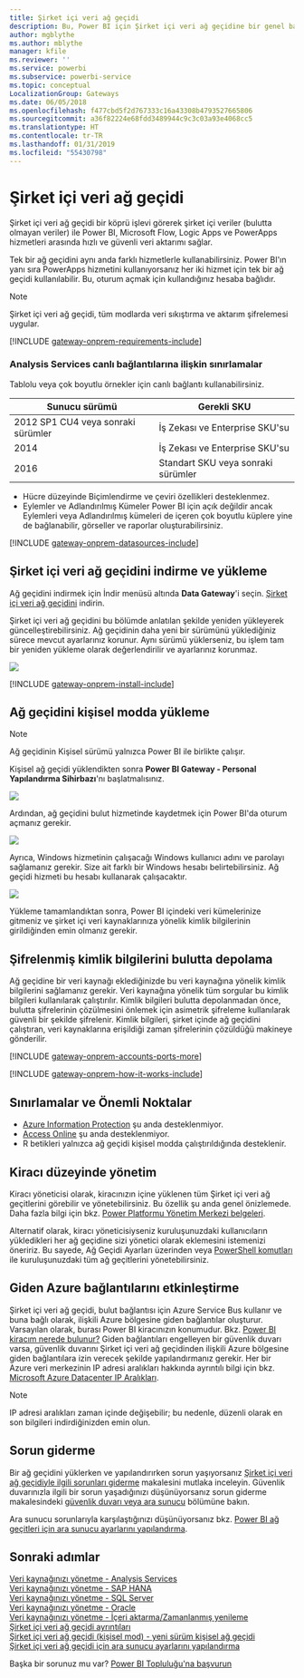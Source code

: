 ```yaml
---
title: Şirket içi veri ağ geçidi
description: Bu, Power BI için Şirket içi veri ağ geçidine bir genel bakıştır. DirectQuery veri kaynaklarıyla çalışmak için bu ağ geçidini kullanabilirsiniz. Bulut veri kümelerini şirket içi verilerle yenilemek için de bu ağ geçidini kullanabilirsiniz.
author: mgblythe
ms.author: mblythe
manager: kfile
ms.reviewer: ''
ms.service: powerbi
ms.subservice: powerbi-service
ms.topic: conceptual
LocalizationGroup: Gateways
ms.date: 06/05/2018
ms.openlocfilehash: f477cbd5f2d767333c16a43308b4793527665806
ms.sourcegitcommit: a36f82224e68fdd3489944c9c3c03a93e4068cc5
ms.translationtype: HT
ms.contentlocale: tr-TR
ms.lasthandoff: 01/31/2019
ms.locfileid: "55430798"
---
```

# <a name="on-premises-data-gateway"></a>Şirket içi veri ağ geçidi

Şirket içi veri ağ geçidi bir köprü işlevi görerek şirket içi veriler (bulutta olmayan veriler) ile Power BI, Microsoft Flow, Logic Apps ve PowerApps hizmetleri arasında hızlı ve güvenli veri aktarımı sağlar.

Tek bir ağ geçidini aynı anda farklı hizmetlerle kullanabilirsiniz. Power BI'ın yanı sıra PowerApps hizmetini kullanıyorsanız her iki hizmet için tek bir ağ geçidi kullanılabilir. Bu, oturum açmak için kullandığınız hesaba bağlıdır.

> [!NOTE]
> Şirket içi veri ağ geçidi, tüm modlarda veri sıkıştırma ve aktarım şifrelemesi uygular.

<!-- Shared Requirements Include -->
[!INCLUDE [gateway-onprem-requirements-include](./includes/gateway-onprem-requirements-include.md)]

### <a name="limitations-of-analysis-services-live-connections"></a>Analysis Services canlı bağlantılarına ilişkin sınırlamalar

Tablolu veya çok boyutlu örnekler için canlı bağlantı kullanabilirsiniz.

| **Sunucu sürümü** | **Gerekli SKU** |
| --- | --- |
| 2012 SP1 CU4 veya sonraki sürümler |İş Zekası ve Enterprise SKU'su |
| 2014 |İş Zekası ve Enterprise SKU'su |
| 2016 |Standart SKU veya sonraki sürümler |

* Hücre düzeyinde Biçimlendirme ve çeviri özellikleri desteklenmez.
* Eylemler ve Adlandırılmış Kümeler Power BI için açık değildir ancak Eylemleri veya Adlandırılmış kümeleri de içeren çok boyutlu küplere yine de bağlanabilir, görseller ve raporlar oluşturabilirsiniz.

<!-- Shared Install steps Include -->
[!INCLUDE [gateway-onprem-datasources-include](./includes/gateway-onprem-datasources-include.md)]

## <a name="download-and-install-the-on-premises-data-gateway"></a>Şirket içi veri ağ geçidini indirme ve yükleme

Ağ geçidini indirmek için İndir menüsü altında **Data Gateway**'i seçin. [Şirket içi veri ağ geçidini](http://go.microsoft.com/fwlink/?LinkID=820925) indirin.

Şirket içi veri ağ geçidini bu bölümde anlatılan şekilde yeniden yükleyerek güncelleştirebilirsiniz. Ağ geçidinin daha yeni bir sürümünü yüklediğiniz sürece mevcut ayarlarınız korunur. Aynı sürümü yüklerseniz, bu işlem tam bir yeniden yükleme olarak değerlendirilir ve ayarlarınız korunmaz.

![](media/service-gateway-onprem/powerbi-download-data-gateway.png)

<!-- Shared Install steps Include -->
[!INCLUDE [gateway-onprem-install-include](./includes/gateway-onprem-install-include.md)]

## <a name="install-the-gateway-in-personal-mode"></a>Ağ geçidini kişisel modda yükleme

> [!NOTE]
> Ağ geçidinin Kişisel sürümü yalnızca Power BI ile birlikte çalışır.

Kişisel ağ geçidi yüklendikten sonra **Power BI Gateway - Personal Yapılandırma Sihirbazı**'nı başlatmalısınız.

![](media/service-gateway-onprem/personal-gateway-launch-configuration.png)

Ardından, ağ geçidini bulut hizmetinde kaydetmek için Power BI'da oturum açmanız gerekir.

![](media/service-gateway-onprem/personal-gateway-signin.png)

Ayrıca, Windows hizmetinin çalışacağı Windows kullanıcı adını ve parolayı sağlamanız gerekir. Size ait farklı bir Windows hesabı belirtebilirsiniz. Ağ geçidi hizmeti bu hesabı kullanarak çalışacaktır.

![](media/service-gateway-onprem/personal-gateway-windows-service.png)

Yükleme tamamlandıktan sonra, Power BI içindeki veri kümelerinize gitmeniz ve şirket içi veri kaynaklarınıza yönelik kimlik bilgilerinin girildiğinden emin olmanız gerekir.

<a name="credentials"></a>

## <a name="storing-encrypted-credentials-in-the-cloud"></a>Şifrelenmiş kimlik bilgilerini bulutta depolama

Ağ geçidine bir veri kaynağı eklediğinizde bu veri kaynağına yönelik kimlik bilgilerini sağlamanız gerekir. Veri kaynağına yönelik tüm sorgular bu kimlik bilgileri kullanılarak çalıştırılır. Kimlik bilgileri bulutta depolanmadan önce, bulutta şifrelerinin çözülmesini önlemek için asimetrik şifreleme kullanılarak güvenli bir şekilde şifrelenir. Kimlik bilgileri, şirket içinde ağ geçidini çalıştıran, veri kaynaklarına erişildiği zaman şifrelerinin çözüldüğü makineye gönderilir.

<!-- Account and Port information -->
[!INCLUDE [gateway-onprem-accounts-ports-more](./includes/gateway-onprem-accounts-ports-more.md)]

<!-- How the gateway works -->
[!INCLUDE [gateway-onprem-how-it-works-include](./includes/gateway-onprem-how-it-works-include.md)]

## <a name="limitations-and-considerations"></a>Sınırlamalar ve Önemli Noktalar

* [Azure Information Protection](https://docs.microsoft.com/microsoft-365/enterprise/protect-files-with-aip
) şu anda desteklenmiyor.
* [Access Online](https://products.office.com/access) şu anda desteklenmiyor.
* R betikleri yalnızca ağ geçidi kişisel modda çalıştırıldığında desteklenir.

## <a name="tenant-level-administration"></a>Kiracı düzeyinde yönetim

Kiracı yöneticisi olarak, kiracınızın içine yüklenen tüm Şirket içi veri ağ geçitlerini görebilir ve yönetebilirsiniz. Bu özellik şu anda genel önizlemede. Daha fazla bilgi için bkz. [Power Platformu Yönetim Merkezi belgeleri](/power-platform/admin/onpremises-data-gateway-management).

Alternatif olarak, kiracı yöneticisiyseniz kuruluşunuzdaki kullanıcıların yükledikleri her ağ geçidine sizi yönetici olarak eklemesini istemenizi öneririz. Bu sayede, Ağ Geçidi Ayarları üzerinden veya [PowerShell komutları](service-gateway-high-availability-clusters.md#powershell-support-for-gateway-clusters) ile kuruluşunuzdaki tüm ağ geçitlerini yönetebilirsiniz. 

## <a name="enabling-outbound-azure-connections"></a>Giden Azure bağlantılarını etkinleştirme

Şirket içi veri ağ geçidi, bulut bağlantısı için Azure Service Bus kullanır ve buna bağlı olarak, ilişkili Azure bölgesine giden bağlantılar oluşturur. Varsayılan olarak, burası Power BI kiracınızın konumudur. Bkz. [Power BI kiracım nerede bulunur?](https://powerbi.microsoft.com/documentation/powerbi-admin-where-is-my-tenant-located/)
Giden bağlantıları engelleyen bir güvenlik duvarı varsa, güvenlik duvarını Şirket içi veri ağ geçidinden ilişkili Azure bölgesine giden bağlantılara izin verecek şekilde yapılandırmanız gerekir. Her bir Azure veri merkezinin IP adresi aralıkları hakkında ayrıntılı bilgi için bkz. [Microsoft Azure Datacenter IP Aralıkları](https://www.microsoft.com/download/details.aspx?id=41653).
> [!NOTE]
> IP adresi aralıkları zaman içinde değişebilir; bu nedenle, düzenli olarak en son bilgileri indirdiğinizden emin olun. 

## <a name="troubleshooting"></a>Sorun giderme

Bir ağ geçidini yüklerken ve yapılandırırken sorun yaşıyorsanız [Şirket içi veri ağ geçidiyle ilgili sorunları giderme](service-gateway-onprem-tshoot.md) makalesini mutlaka inceleyin. Güvenlik duvarınızla ilgili bir sorun yaşadığınızı düşünüyorsanız sorun giderme makalesindeki [güvenlik duvarı veya ara sunucu](service-gateway-onprem-tshoot.md#firewall-or-proxy) bölümüne bakın.

Ara sunucu sorunlarıyla karşılaştığınızı düşünüyorsanız bkz. [Power BI ağ geçitleri için ara sunucu ayarlarını yapılandırma](service-gateway-proxy.md).

## <a name="next-steps"></a>Sonraki adımlar

[Veri kaynağınızı yönetme - Analysis Services](service-gateway-enterprise-manage-ssas.md)  
[Veri kaynağınızı yönetme - SAP HANA](service-gateway-enterprise-manage-sap.md)  
[Veri kaynağınızı yönetme - SQL Server](service-gateway-enterprise-manage-sql.md)  
[Veri kaynağınızı yönetme - Oracle](service-gateway-onprem-manage-oracle.md)  
[Veri kaynağınızı yönetme - İçeri aktarma/Zamanlanmış yenileme](service-gateway-enterprise-manage-scheduled-refresh.md)  
[Şirket içi veri ağ geçidi ayrıntıları](service-gateway-onprem-indepth.md)  
[Şirket içi veri ağ geçidi (kişisel mod) - yeni sürüm kişisel ağ geçidi](service-gateway-personal-mode.md)  
[Şirket içi veri ağ geçidi için ara sunucu ayarlarını yapılandırma](service-gateway-proxy.md)  

Başka bir sorunuz mu var? [Power BI Topluluğu'na başvurun](http://community.powerbi.com/)
